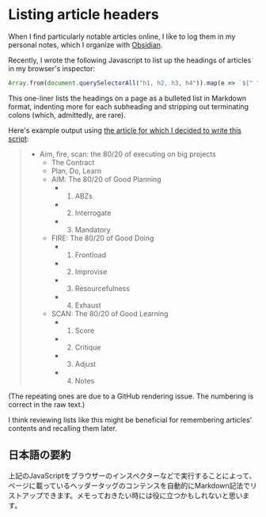 # Listing article headers

When I find particularly notable articles online, I like to log them in my personal notes, which I organize with [Obsidian](https://obsidian.md/).

Recently, I wrote the following Javascript to list up the headings of articles in my browser's inspector:

```javascript
Array.from(document.querySelectorAll("h1, h2, h3, h4")).map(e => `${" ".repeat((parseInt(e.tagName[1])-1)*2)}- ${e.outerText.replace(/\:$/, '')}` ).join("\n")
```

This one-liner lists the headings on a page as a bulleted list in Markdown format, indenting more for each subheading and stripping out terminating colons (which, admittedly, are rare).

Here's example output using [the article for which I decided to write this script](https://www.indiehackers.com/post/aim-fire-scan-the-80-20-of-executing-on-big-projects-571580cd0a):

> - Aim, fire, scan: the 80/20 of executing on big projects
>   - The Contract
>   - Plan, Do, Learn
>   - AIM: The 80/20 of Good Planning
>     - 1. ABZs
>     - 2. Interrogate
>     - 3. Mandatory
>   - FIRE: The 80/20 of Good Doing
>     - 1. Frontload
>     - 2. Improvise
>     - 3. Resourcefulness
>     - 4. Exhaust
>   - SCAN: The 80/20 of Good Learning
>     - 1. Score
>     - 2. Critique
>     - 3. Adjust
>     - 4. Notes

(The repeating ones are due to a GitHub rendering issue. The numbering is correct in the raw text.)

I think reviewing lists like this might be beneficial for remembering articles' contents and recalling them later.

## 日本語の要約

上記のJavaScriptをブラウザーのインスペクターなどで実行することによって、ページに載っているヘッダータッグのコンテンスを自動的にMarkdown記法でリストアップできます。メモっておきたい時には役に立つかもしれないと思います。
